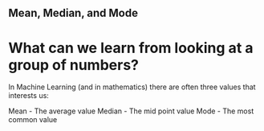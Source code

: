 ## Mean, Median, and Mode

# What can we learn from looking at a group of numbers?

In Machine Learning (and in mathematics) there are often three values that interests us:

Mean - The average value
Median - The mid point value
Mode - The most common value